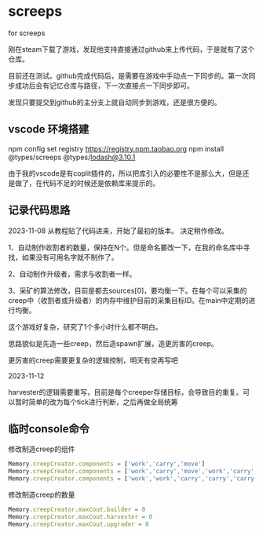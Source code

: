 # screeps
for screeps

刚在steam下载了游戏，发现他支持直接通过github来上传代码，于是就有了这个仓库。

目前还在测试。github完成代码后，是需要在游戏中手动点一下同步的。第一次同步成功后会有记忆仓库与路径，下一次直接点一下同步即可。

发现只要提交到github的主分支上就自动同步到游戏，还是很方便的。

## vscode 环境搭建

npm config set registry https://registry.npm.taobao.org
npm install @types/screeps @types/lodash@3.10.1

由于我的vscode是有coplit插件的，所以把库引入的必要性不是那么大，但是还是做了，在代码不足的时候还是依赖库来提示的。

## 记录代码思路

2023-11-08
从教程贴了代码进来，开始了最初的版本。
决定稍作修改。

1、自动制作收割者的数量，保持在N个。但是命名要改一下，在我的命名库中寻找，如果没有可用名字就不制作了。

2、自动制作升级者，需求与收割者一样。

3、采矿的算法修改，目前是都去sources[0]，要均衡一下。在每个可以采集的creep中（收割者或升级者）的内存中维护目前的采集目标ID。在main中定期的进行均衡。

这个游戏好复杂，研究了1个多小时什么都不明白。

思路貌似是先造一些creep，然后造spawn扩展，造更厉害的creep。

更厉害的creep需要更复杂的逻辑控制，明天有空再写吧

2023-11-12

harvester的逻辑需要重写，目前是每个creeper存储目标，会导致目的重复。可以暂时简单的改为每个tick进行判断，之后再做全局统筹

## 临时console命令

修改制造creep的组件

```js
Memory.creepCreator.components = ['work','carry','move']
Memory.creepCreator.components = ['work','carry','move','work','carry','move']
Memory.creepCreator.components = ['work','work','carry','carry','carry','carry','move','move','move']
```

修改制造creep的数量

```js
Memory.creepCreator.maxCout.builder = 0
Memory.creepCreator.maxCout.harvester = 0
Memory.creepCreator.maxCout.upgrader = 0
``` 


